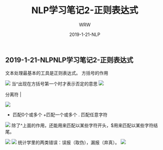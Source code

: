 ﻿---
layout:     post
title:      NLP学习笔记2-正则表达式
subtitle:   
date:       2019-1-21-NLP
author:     WRW
header-img: img/post-bg-desk.jpg
catalog: true
tags:
    - NLP
---


## 2019-1-21-NLPNLP学习笔记2-正则表达式

文本处理最基本的工具是正则表达式。
方括号的作用

![](https://ObliviousToZero.github.io/img/2019-1-21-NLPNLP学习笔记2-正则表达式/1.png)
当^出现在方括号第一个时才表示否定的意思
![](https://ObliviousToZero.github.io/img/2019-1-21-NLPNLP学习笔记2-正则表达式/2.png)

分离符 |

![](https://ObliviousToZero.github.io/img/2019-1-21-NLPNLP学习笔记2-正则表达式/3.png)

* 匹配0个或多个
+匹配一个或多个
. 匹配任意字符

![](https://ObliviousToZero.github.io/img/2019-1-21-NLPNLP学习笔记2-正则表达式/4.png)
除了^上面的作用，还能用来匹配以某些字符开头，$用来匹配以某些字符结尾。

![](https://ObliviousToZero.github.io/img/2019-1-21-NLPNLP学习笔记2-正则表达式/5.png)
![](https://ObliviousToZero.github.io/img/2019-1-21-NLPNLP学习笔记2-正则表达式/6.png)
统计学里的两类错误：误报（取伪），漏报（弃真）。
![](https://ObliviousToZero.github.io/img/2019-1-21-NLPNLP学习笔记2-正则表达式/7.png)
